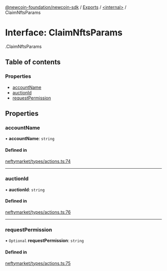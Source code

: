 [@newcoin-foundation/newcoin-sdk](../README.md) / [Exports](../modules.md) / [<internal\>](../modules/internal_.md) / ClaimNftsParams

# Interface: ClaimNftsParams

[<internal>](../modules/internal_.md).ClaimNftsParams

## Table of contents

### Properties

- [accountName](internal_.ClaimNftsParams.md#accountname)
- [auctionId](internal_.ClaimNftsParams.md#auctionid)
- [requestPermission](internal_.ClaimNftsParams.md#requestpermission)

## Properties

### accountName

• **accountName**: `string`

#### Defined in

[neftymarket/types/actions.ts:74](https://github.com/Newcoin-Foundation/newcoin-sdk/blob/acb802e/src/neftymarket/types/actions.ts#L74)

___

### auctionId

• **auctionId**: `string`

#### Defined in

[neftymarket/types/actions.ts:76](https://github.com/Newcoin-Foundation/newcoin-sdk/blob/acb802e/src/neftymarket/types/actions.ts#L76)

___

### requestPermission

• `Optional` **requestPermission**: `string`

#### Defined in

[neftymarket/types/actions.ts:75](https://github.com/Newcoin-Foundation/newcoin-sdk/blob/acb802e/src/neftymarket/types/actions.ts#L75)
